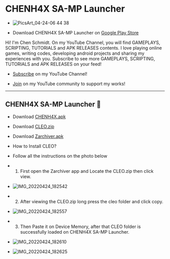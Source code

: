 # CHENH4X SA-MP Launcher

- ![PicsArt_04-24-06 44 38](https://user-images.githubusercontent.com/54407879/164972724-165c7d12-a10c-4a79-be03-de6460b281f3.png)


- Download CHENH4X SA-MP Launcher on [Google Play Store](https://play.google.com/store/apps/details?id=com.chenh4x.launcher)

Hi! I'm Chen Schmidt. On my YouTube Channel, you will find GAMEPLAYS, SCRIPTING, TUTORIALS and APK RELEASES contents. I love playing online games, writing codes, developing android projects and sharing my experiences with you. Subscribe to see more GAMEPLAYS, SCRIPTING, TUTORIALS and APK RELEASES on your feed!

- [Subscribe](https://www.youtube.com/c/ChenDeveloper) on my YouTube Channel!

- [Join](https://www.youtube.com/channel/UCzikarATpDgTHgSY-JwbrRw/join) on my YouTube community to support my works!

--------------------------------------------------------------------------------------------------------------------
CHENH4X SA-MP Launcher :ghost:
--------------------------------------------------------------------------------------------------------------------

- Download [CHENH4X.apk](https://github.com/chenschmidt/SAMP-MOBILE/releases/download/SAMP-UNIVERSAL-APK/CHENH4X.apk)

- Download [CLEO.zip](https://github.com/chenschmidt/SAMP-MOBILE/releases/download/SAMP-UNIVERSAL-APK/cleo.zip)

- Download [Zarchiver.apk](https://github.com/chenschmidt/SAMP-MOBILE/releases/download/SAMP-UNIVERSAL-APK/ZARCHIVER.apk)

- How to Install CLEO?

- Follow all the instructions on the photo below

- 1. First open the Zarchiver app and Locate the CLEO.zip then click view.
- ![IMG_20220424_182542](https://user-images.githubusercontent.com/54407879/164972286-c5d6a09e-e73a-47e7-99b3-a7c8104d60a5.png)

- 2. After viewing the CLEO.zip long press the cleo folder and click copy.
- ![IMG_20220424_182557](https://user-images.githubusercontent.com/54407879/164972320-6dc7fc47-3300-476b-a51e-bba83cf96ccc.png)

- 3. Then Paste it on Device Memory, after that CLEO folder is successfully loaded on CHENH4X SA-MP Launcher.
- ![IMG_20220424_182610](https://user-images.githubusercontent.com/54407879/164972409-da7b3d38-c7ac-4d2a-95a4-18947bba1e1a.png)
- ![IMG_20220424_182625](https://user-images.githubusercontent.com/54407879/164972430-172fd83b-f639-4273-b215-57be8d49b0ea.png)
